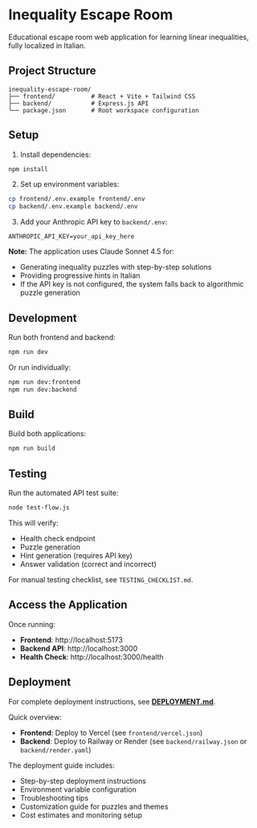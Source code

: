 # Inequality Escape Room

Educational escape room web application for learning linear inequalities, fully localized in Italian.

## Project Structure

```
inequality-escape-room/
├── frontend/          # React + Vite + Tailwind CSS
├── backend/           # Express.js API
└── package.json       # Root workspace configuration
```

## Setup

1. Install dependencies:
```bash
npm install
```

2. Set up environment variables:
```bash
cp frontend/.env.example frontend/.env
cp backend/.env.example backend/.env
```

3. Add your Anthropic API key to `backend/.env`:
```
ANTHROPIC_API_KEY=your_api_key_here
```

**Note:** The application uses Claude Sonnet 4.5 for:
- Generating inequality puzzles with step-by-step solutions
- Providing progressive hints in Italian
- If the API key is not configured, the system falls back to algorithmic puzzle generation

## Development

Run both frontend and backend:
```bash
npm run dev
```

Or run individually:
```bash
npm run dev:frontend
npm run dev:backend
```

## Build

Build both applications:
```bash
npm run build
```

## Testing

Run the automated API test suite:
```bash
node test-flow.js
```

This will verify:
- Health check endpoint
- Puzzle generation
- Hint generation (requires API key)
- Answer validation (correct and incorrect)

For manual testing checklist, see `TESTING_CHECKLIST.md`.

## Access the Application

Once running:
- **Frontend**: http://localhost:5173
- **Backend API**: http://localhost:3000
- **Health Check**: http://localhost:3000/health

## Deployment

For complete deployment instructions, see **[DEPLOYMENT.md](./DEPLOYMENT.md)**.

Quick overview:
- **Frontend**: Deploy to Vercel (see `frontend/vercel.json`)
- **Backend**: Deploy to Railway or Render (see `backend/railway.json` or `backend/render.yaml`)

The deployment guide includes:
- Step-by-step deployment instructions
- Environment variable configuration
- Troubleshooting tips
- Customization guide for puzzles and themes
- Cost estimates and monitoring setup
